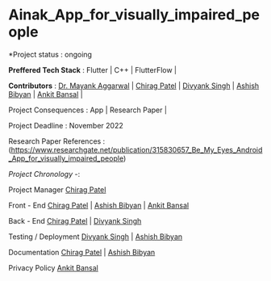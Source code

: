 # Ainak_App_for_visually_impaired_people

*Project status : ongoing 

**Preffered Tech Stack** : Flutter | C++ | FlutterFlow |

**Contributors** : [Dr. Mayank Aggarwal](https://scholar.google.co.in/citations?user=BZMlWLwAAAAJ&hl=en) | [Chirag Patel](https://github.com/colonel-chirag) | [Divyank Singh](https://github.com/divyanksingh-git) | [Ashish Bibyan](https://github.com/ABS-007) | [Ankit Bansal](https://github.com/theankitbansal) |

Project Consequences :  App | Research Paper |

Project Deadline : November 2022

Research Paper References : (https://www.researchgate.net/publication/315830657_Be_My_Eyes_Android_App_for_visually_impaired_people)


*Project Chronology* -: 

Project Manager [Chirag Patel](https://github.com/colonel-chirag) 

Front - End [Chirag Patel](https://github.com/colonel-chirag) | [Ashish Bibyan](https://github.com/ABS-007) | [Ankit Bansal](https://github.com/theankitbansal) 

Back - End [Chirag Patel](https://github.com/colonel-chirag) | [Divyank Singh](https://github.com/divyanksingh-git) 

Testing / Deployment [Divyank Singh](https://github.com/divyanksingh-git) | [Ashish Bibyan](https://github.com/ABS-007) 

Documentation [Chirag Patel](https://github.com/colonel-chirag) | [Ashish Bibyan](https://github.com/ABS-007) 

Privacy Policy [Ankit Bansal](https://github.com/theankitbansal) 



